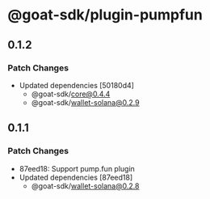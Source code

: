 # @goat-sdk/plugin-pumpfun

## 0.1.2

### Patch Changes

- Updated dependencies [50180d4]
  - @goat-sdk/core@0.4.4
  - @goat-sdk/wallet-solana@0.2.9

## 0.1.1

### Patch Changes

- 87eed18: Support pump.fun plugin
- Updated dependencies [87eed18]
  - @goat-sdk/wallet-solana@0.2.8
